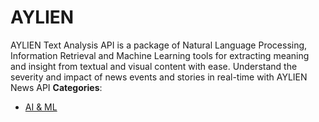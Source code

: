 # AYLIEN


AYLIEN Text Analysis API is a package of Natural Language Processing, Information Retrieval and Machine Learning tools for extracting meaning and insight from textual and visual content with ease.  Understand the severity and impact of news events and stories in real-time with AYLIEN News API
**Categories**:

- [AI & ML](https://github/awesome-apis/awesome-apis#ai-and-ml)



